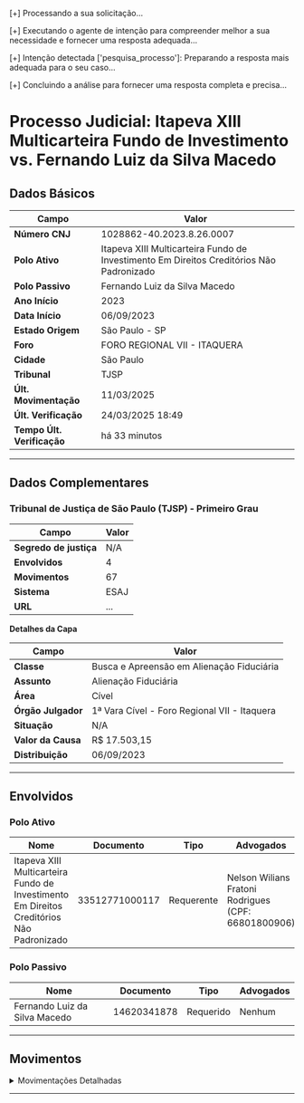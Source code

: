[+] Processando a sua solicitação...

​[+] Executando o agente de intenção para compreender melhor a sua necessidade e fornecer uma resposta adequada...

​[+] Intenção detectada ['pesquisa_processo']: Preparando a resposta mais adequada para o seu caso...

​[+] Concluindo a análise para fornecer uma resposta completa e precisa...


# Processo Judicial: Itapeva XIII Multicarteira Fundo de Investimento vs. Fernando Luiz da Silva Macedo

## Dados Básicos

| Campo                 | Valor                              |
|-----------------------|------------------------------------|
| **Número CNJ**        | 1028862-40.2023.8.26.0007          |
| **Polo Ativo**        | Itapeva XIII Multicarteira Fundo de Investimento Em Direitos Creditórios Não Padronizado |
| **Polo Passivo**      | Fernando Luiz da Silva Macedo      |
| **Ano Início**        | 2023                               |
| **Data Início**       | 06/09/2023                         |
| **Estado Origem**     | São Paulo - SP                     |
| **Foro**              | FORO REGIONAL VII - ITAQUERA       |
| **Cidade**            | São Paulo                          |
| **Tribunal**          | TJSP                               |
| **Últ. Movimentação** | 11/03/2025                         |
| **Últ. Verificação**  | 24/03/2025 18:49                   |
| **Tempo Últ. Verificação** | há 33 minutos                |

---

## Dados Complementares

### Tribunal de Justiça de São Paulo (TJSP) - Primeiro Grau

| Campo               | Valor                       |
|---------------------|-----------------------------|
| **Segredo de justiça** | N/A                       |
| **Envolvidos**      | 4                           |
| **Movimentos**      | 67                          |
| **Sistema**         | ESAJ                        |
| **URL**             | ...                         |

**Detalhes da Capa**

| Campo             | Valor                      |
|-------------------|----------------------------|
| **Classe**        | Busca e Apreensão em Alienação Fiduciária |
| **Assunto**       | Alienação Fiduciária       |
| **Área**          | Cível                      |
| **Órgão Julgador**| 1ª Vara Cível - Foro Regional VII - Itaquera |
| **Situação**      | N/A                        |
| **Valor da Causa**| R$ 17.503,15               |
| **Distribuição**  | 06/09/2023                 |

---

## Envolvidos

### Polo Ativo

| Nome | Documento | Tipo | Advogados |
|------|-----------|------|-----------|
| Itapeva XIII Multicarteira Fundo de Investimento Em Direitos Creditórios Não Padronizado | 33512771000117 | Requerente | Nelson Wilians Fratoni Rodrigues (CPF: 66801800906) | ADVOGADO 128341 (SP) |

### Polo Passivo

| Nome | Documento | Tipo | Advogados |
|------|-----------|------|-----------|
| Fernando Luiz da Silva Macedo | 14620341878 | Requerido | Nenhum |

---

## Movimentos

<details>
<summary>Movimentações Detalhadas</summary>

| Data       | Movimento | Tipo | Categoria | Conteúdo | Fonte |
|------------|-----------|------|-----------|----------|-------|
| 11/03/2025 | ANDAMENTO | N/A  | N/A       | AR Positivo Juntado<br>Juntada de AR : AA754353115TJ Situação : Cumprido Modelo : Processo Digital - Carta - Intimação - Andamento em 5 dias Destinatário : Itapeva XI Multicarteira Fundo de Investimento em Direitos Creditórios Não Padronizados Diligência : 27/02/2025 | TRIBUNAL - TJSP - Primeiro Grau |
| 24/02/2025 | ANDAMENTO | N/A  | N/A       | Certidão Juntada<br>Certidão de Carta Recebida Pelos Correios | TRIBUNAL - TJSP - Primeiro Grau |
| 24/02/2025 | ANDAMENTO | N/A  | N/A       | Carta de Intimação Expedida<br>Processo Digital - Carta - Intimação - Andamento em 5 dias | TRIBUNAL - TJSP - Primeiro Grau |
| 21/02/2025 | ANDAMENTO | N/A  | N/A       | Certidão de Publicação Expedida<br>Relação: 0157/2025 Data da Publicação: 24/02/2025 Número do Diário: 4150 | TRIBUNAL - TJSP - Primeiro Grau |
| 21/02/2025 | PUBLICACAO | Busca e Apreensão em Alienação Fiduciária - Alienação Fiduciária | JUÍZO DE DIREITO DA 1ª VARA CÍVEL <br> EDITAL DE INTIMAÇÃO DE PARTES E ADVOGADOS <br> RELAÇÃO Nº 0157/2025 | Vistos. Intime-se a parte autora para<br> dar andamento ao feito, nos termos do art. 485, §1º do Código de Processo Civil. Int. - | DIARIO_OFICIAL - DJSP - Primeiro Grau |
| 20/02/2025 | ANDAMENTO | N/A  | N/A       | Remetido ao DJE<br>Relação: 0157/2025 Teor do ato: Vistos. Intime-se a parte autora para dar andamento ao feito, nos termos do art. 485, §1º do Código de Processo Civil. Int. Advogados(s): Nelson Wilians Fratoni Rodrigues (OAB 128341/SP) | TRIBUNAL - TJSP - Primeiro Grau |
| 19/02/2025 | ANDAMENTO | N/A  | N/A       | Proferido Despacho de Mero Expediente<br>Vistos. Intime-se a parte autora para dar andamento ao feito, nos termos do art. 485, §1º do Código de Processo Civil. Int. | TRIBUNAL - TJSP - Primeiro Grau |
| 17/02/2025 | ANDAMENTO | N/A  | N/A       | Conclusos para Despacho | TRIBUNAL - TJSP - Primeiro Grau |
| 17/02/2025 | ANDAMENTO | N/A  | N/A       | Decurso de Prazo<br>0 - Certidão - Mov - Decurso de Prazo - Autor | TRIBUNAL - TJSP - Primeiro Grau |
| 22/01/2025 | ANDAMENTO | N/A  | N/A       | Certidão de Cartório Expedida<br>Processo Digital - Certidão Genérica - Cível | TRIBUNAL - TJSP - Primeiro Grau |
| 17/12/2024 | ANDAMENTO | N/A  | N/A       | Certidão de Publicação Expedida<br>Relação: 1118/2024 Data da Publicação: 18/12/2024 Número do Diário: 4114 | TRIBUNAL - TJSP - Primeiro Grau |
| 17/12/2024 | PUBLICACAO | Busca e Apreensão em Alienação Fiduciária - Alienação Fiduciária | JUÍZO DE DIREITO DA 1ª VARA CÍVEL <br> EDITAL DE INTIMAÇÃO DE PARTES E ADVOGADOS <br> RELAÇÃO Nº 1118/2024 | Vistos. Defiro a substituição processual, passando a figurar no polo ativo,<br> o credor em substituição. Anote-se. Requeira a parte autora/exequente o que entender de direito para o prosseguimento regular<br> da ação, em 10 dias. Ficando consignado, nos casos de execução ou cumprimento de sentença, que a reiteração da omissão<br> implicará em arquivamento dos autos. Int. - | DIARIO_OFICIAL - DJSP - Primeiro Grau |
| 16/12/2024 | ANDAMENTO | N/A  | N/A       | Remetido ao DJE<br>Relação: 1118/2024 Teor do ato: Vistos. Defiro a substituição processual, passando a figurar no polo ativo, o credor em substituição. Anote-se. Requeira a parte autora/exequente o que entender de direito para o prosseguimento regular da ação, em 10 dias. Ficando consignado, nos casos de execução ou cumprimento de sentença, que a reiteração da omissão implicará em arquivamento dos autos. Int. Advogados(s): Nelson Wilians Fratoni Rodrigues (OAB 128341/SP) | TRIBUNAL - TJSP - Primeiro Grau |
| 16/12/2024 | ANDAMENTO | N/A  | N/A       | Proferido Despacho de Mero Expediente<br>Vistos. Defiro a substituição processual, passando a figurar no polo ativo, o credor em substituição. Anote-se. Requeira a parte autora/exequente o que entender de direito para o prosseguimento regular da ação, em 10 dias. Ficando consignado, nos casos de execução ou cumprimento de sentença, que a reiteração da omissão implicará em arquivamento dos autos. Int. | TRIBUNAL - TJSP - Primeiro Grau |
| 13/12/2024 | ANDAMENTO | N/A  | N/A       | Conclusos para Despacho | TRIBUNAL - TJSP - Primeiro Grau |
| 28/11/2024 | ANDAMENTO | N/A  | N/A       | Conclusos para Despacho | TRIBUNAL - TJSP - Primeiro Grau |
| 24/10/2024 | ANDAMENTO | N/A  | N/A       | Petição Juntada<br>Nº Protocolo: WITA.24.70354915-8 Tipo da Petição: Petições Diversas Data: 24/10/2024 09:51 | TRIBUNAL - TJSP - Primeiro Grau |
| 24/10/2024 | ANDAMENTO | N/A  | N/A       | Petições Diversas | TRIBUNAL - TJSP - Primeiro Grau |
| 08/10/2024 | ANDAMENTO | N/A  | N/A       | Certidão de Publicação Expedida<br>Relação: 0872/2024 Data da Publicação: 09/10/2024 Número do Diário: 4067 | TRIBUNAL - TJSP - Primeiro Grau |
| 08/10/2024 | PUBLICACAO | Busca e Apreensão em Alienação Fiduciária - Alienação Fiduciária | JUÍZO DE DIREITO DA 1ª VARA CÍVEL <br> EDITAL DE INTIMAÇÃO DE PARTES E ADVOGADOS <br> RELAÇÃO Nº 0872/2024 | Vistos. Manifeste-se o autor em termos de prosseguimento do feito, no<br> prazo de 15 dias, sob pena de extinção, ex vi do artigo 485, III, do Código de Processo Civil. Silente, intime-se pessoalmente<br> o autor a dar regular andamento no feito, sob pena de extinção. Decorrido, tornem conclusos. Int. - | DIARIO_OFICIAL - DJSP - Primeiro Grau |
| 07/10/2024 | ANDAMENTO | N/A  | N/A       | Remetido ao DJE<br>Relação: 0872/2024 Teor do ato: Vistos. Manifeste-se o autor em termos de prosseguimento do feito, no prazo de 15 dias, sob pena de extinção, ex vi do artigo 485, III, do Código de Processo Civil. Silente, intime-se pessoalmente o autor a dar regular andamento no feito, sob pena de extinção. Decorrido, tornem conclusos. Int. Advogados(s): Nelson Wilians Fratoni Rodrigues (OAB 128341/SP) | TRIBUNAL - TJSP - Primeiro Grau |
| 04/10/2024 | ANDAMENTO | N/A  | N/A       | Proferido Despacho de Mero Expediente<br>Vistos. Manifeste-se o autor em termos de prosseguimento do feito, no prazo de 15 dias, sob pena de extinção, ex vi do artigo 485, III, do Código de Processo Civil. Silente, intime-se pessoalmente o autor a dar regular andamento no feito, sob pena de extinção. Decorrido, tornem conclusos. Int. | TRIBUNAL - TJSP - Primeiro Grau |
| 04/10/2024 | ANDAMENTO | N/A  | N/A       | Conclusos para Despacho | TRIBUNAL - TJSP - Primeiro Grau |
| 29/08/2024 | ANDAMENTO | N/A  | N/A       | Petição Juntada<br>Nº Protocolo: WITA.24.70284096-7 Tipo da Petição: Petições Diversas Data: 29/08/2024 11:26 | TRIBUNAL - TJSP - Primeiro Grau |
| 29/08/2024 | ANDAMENTO | N/A  | N/A       | Petições Diversas | TRIBUNAL - TJSP - Primeiro Grau |
| 23/08/2024 | ANDAMENTO | N/A  | N/A       | Certidão de Publicação Expedida<br>Relação: 0714/2024 Data da Publicação: 26/08/2024 Número do Diário: 4035 | TRIBUNAL - TJSP - Primeiro Grau |
| 23/08/2024 | PUBLICACAO | Busca e Apreensão em Alienação Fiduciária - Alienação Fiduciária | JUÍZO DE DIREITO DA 1ª VARA CÍVEL <br> EDITAL DE INTIMAÇÃO DE PARTES E ADVOGADOS <br> RELAÇÃO Nº 0714/2024 | 1) Em conformidade com o disposto no item 4 do Comunicado 1307/2007<br> e Provimento CG 28/2014, fica o autor/exequente intimado a recolher/complementar a GRD (diligência do oficial de justiça), NO<br> PRAZO DE 15 DIAS. 2) No caso de citação em execução de título extrajudicial são necessários 2 atos (2 GRDs) para cada parte. 3)<br> Para valores vigentes observar: [https://www.tjsp.jus.br/IndicesTaxasJudiciarias/DespesasProcessuais/DiligenciaOficiaisJustica](https://www.tjsp.jus.br/IndicesTaxasJudiciarias/DespesasProcessuais/DiligenciaOficiaisJustica) .<br> 4) Tratando-se de processo de execução ou cumprimento de sentença a não manifestação ensejará o arquivamento dos autos<br> até ulterior manifestação da parte interessada. - | DIARIO_OFICIAL - DJSP - Primeiro Grau |
| 22/08/2024 | ANDAMENTO | N/A  | N/A       | Remetido ao DJE<br>Relação: 0714/2024 Teor do ato: 1) Em conformidade com o disposto no item 4 do Comunicado 1307/2007 e Provimento CG 28/2014, fica o autor/exequente intimado a recolher/complementar a GRD (diligência do oficial de justiça), NO PRAZO DE 15 DIAS. 2) No caso de citação em execução de título extrajudicial são necessários 2 atos (2 GRDs) para cada parte. 3)Para valores vigentes observar: [https://www.tjsp.jus.br/IndicesTaxasJudiciarias/DespesasProcessuais/DiligenciaOficiaisJustica](https://www.tjsp.jus.br/IndicesTaxasJudiciarias/DespesasProcessuais/DiligenciaOficiaisJustica). 4) Tratando-se de processo de execução ou cumprimento de sentença a não manifestação ensejará o arquivamento dos autos até ulterior manifestação da parte interessada. Advogados(s): Nelson Wilians Fratoni Rodrigues (OAB 128341/SP) | TRIBUNAL - TJSP - Primeiro Grau |
| 21/08/2024 | ANDAMENTO | N/A  | N/A       | Ato Ordinatório - Intimação - DJE<br>1) Em conformidade com o disposto no item 4 do Comunicado 1307/2007 e Provimento CG 28/2014, fica o autor/exequente intimado a recolher/complementar a GRD (diligência do oficial de justiça), NO PRAZO DE 15 DIAS. 2) No caso de citação em execução de título extrajudicial são necessários 2 atos (2 GRDs) para cada parte. 3)Para valores vigentes observar: [https://www.tjsp.jus.br/IndicesTaxasJudiciarias/DespesasProcessuais/DiligenciaOficiaisJustica](https://www.tjsp.jus.br/IndicesTaxasJudiciarias/DespesasProcessuais/DiligenciaOficiaisJustica). 4) Tratando-se de processo de execução ou cumprimento de sentença a não manifestação ensejará o arquivamento dos autos até ulterior manifestação da parte interessada. | TRIBUNAL - TJSP - Primeiro Grau |
| 25/06/2024 | ANDAMENTO | N/A  | N/A       | Petição Juntada<br>Nº Protocolo: WITA.24.70196366-6 Tipo da Petição: Petições Diversas Data: 25/06/2024 10:52 | TRIBUNAL - TJSP - Primeiro Grau |
| 25/06/2024 | ANDAMENTO | N/A  | N/A       | Petições Diversas | TRIBUNAL - TJSP - Primeiro Grau |
| 03/06/2024 | PUBLICACAO | Busca e Apreensão em Alienação Fiduciária - Alienação Fiduciária | JUÍZO DE DIREITO DA 1ª VARA CÍVEL <br> EDITAL DE INTIMAÇÃO DE PARTES E ADVOGADOS <br> RELAÇÃO Nº 0431/2024 | Vistos. Indefiro o pedido de citação por meio do aplicativo de troca de<br> mensagens instantâneas WhatsApp por falta de previsão legal. Em que pese o artigo 1º, parágrafo §2º, inciso I, da Lei 11.419<br> de 2006 (que dispõe sobre a informatização do processo judicial; altera a Lei no 5.869, de 11 de janeiro de 1973 - Código<br> de Processo Civil; e dá outras providências) definir meio eletrônico como qualquer forma de armazenamento ou tráfego de<br> documentos e arquivos digitais, importante observar o quanto disposto no inciso V do artigo 246 do Código de Processo Civil,<br> que diz: Art. 246. A citação será feita: (...) V - por meio eletrônico, conforme regulado em lei. (grifo nosso) Pois bem. Apesar de<br> autorizada a citação por meio eletrônico, não há regulamentação própria para o uso do aplicativo, a fim de oferecer a segurança<br> jurídica indispensável ao ordenamento. Não é possível saber se a pessoa que receberá a mensagem é o requerido, pois o<br> número de telefone pode ter sido transferido ou, ainda, estar sendo utilizado por terceiro. Não há como ser realizado ato de<br> suma importância e amplitude sem a devida regulamentação legal. No prazo de 15 dias, dê o autor regular andamento no feito.<br> Decorrido, tornem conclusos. Int. - | DIARIO_OFICIAL - DJSP - Primeiro Grau |
| 30/05/2024 | ANDAMENTO | N/A  | N/A       | Certidão de Publicação Expedida<br>Relação: 0431/2024 Data da Publicação: 04/06/2024 Número do Diário: 3978 | TRIBUNAL - TJSP - Primeiro Grau |
| 29/05/2024 | ANDAMENTO | N/A  | N/A       | Remetido ao DJE<br>Relação: 0431/2024 Teor do ato: Vistos. Indefiro o pedido de citação por meio do aplicativo de troca de mensagens instantâneas WhatsApp por falta de previsão legal. Em que pese o artigo 1º, parágrafo §2º, inciso I, da Lei 11.419 de 2006 (que dispõe sobre a informatização do processo judicial; altera a Lei no 5.869, de 11 de janeiro de 1973 - Código de Processo Civil; e dá outras providências) definir meio eletrônico como qualquer forma de armazenamento ou tráfego de documentos e arquivos digitais, importante observar o quanto disposto no inciso V do artigo 246 do Código de Processo Civil, que diz: Art. 246. A citação será feita: (...) V - por meio eletrônico, conforme regulado em lei. (grifo nosso) Pois bem. Apesar de autorizada a citação por meio eletrônico, não há regulamentação própria para o uso do aplicativo, a fim de oferecer a segurança jurídica indispensável ao ordenamento. Não é possível saber se a pessoa que receberá a mensagem é o requerido, pois o número de telefone pode ter sido transferido ou, ainda, estar sendo utilizado por terceiro. Não há como ser realizado ato de suma importância e amplitude sem a devida regulamentação legal. No prazo de 15 dias, dê o autor regular andamento no feito. Decorrido, tornem conclusos. Int. Advogados(s): Nelson Wilians Fratoni Rodrigues (OAB 128341/SP) | TRIBUNAL - TJSP - Primeiro Grau |
| 28/05/2024 | ANDAMENTO | N/A  | N/A       | Proferido Despacho de Mero Expediente<br>Vistos. Indefiro o pedido de citação por meio do aplicativo de troca de mensagens instantâneas WhatsApp por falta de previsão legal. Em que pese o artigo 1º, parágrafo §2º, inciso I, da Lei 11.419 de 2006 (que dispõe sobre a informatização do processo judicial; altera a Lei no 5.869, de 11 de janeiro de 1973 - Código de Processo Civil; e dá outras providências) definir meio eletrônico como qualquer forma de armazenamento ou tráfego de documentos e arquivos digitais, importante observar o quanto disposto no inciso V do artigo 246 do Código de Processo Civil, que diz: Art. 246. A citação será feita: (...) V - por meio eletrônico, conforme regulado em lei. (grifo nosso) Pois bem. Apesar de autorizada a citação por meio eletrônico, não há regulamentação própria para o uso do aplicativo, a fim de oferecer a segurança jurídica indispensável ao ordenamento. Não é possível saber se a pessoa que receberá a mensagem é o requerido, pois o número de telefone pode ter sido transferido ou, ainda, estar sendo utilizado por terceiro. Não há como ser realizado ato de suma importância e amplitude sem a devida regulamentação legal. No prazo de 15 dias, dê o autor regular andamento no feito. Decorrido, tornem conclusos. Int. | TRIBUNAL - TJSP - Primeiro Grau |
| 27/05/2024 | ANDAMENTO | N/A  | N/A       | Conclusos para Despacho | TRIBUNAL - TJSP - Primeiro Grau |
| 02/04/2024 | ANDAMENTO | N/A  | N/A       | Petições Diversas | TRIBUNAL - TJSP - Primeiro Grau |
| 02/04/2024 | ANDAMENTO | N/A  | N/A       | Petição Juntada<br>Nº Protocolo: WITA.24.70092823-9 Tipo da Petição: Petições Diversas Data: 02/04/2024 11:37 | TRIBUNAL - TJSP - Primeiro Grau |
| 01/04/2024 | ANDAMENTO | N/A  | N/A       | Mandado Juntado | TRIBUNAL - TJSP - Primeiro Grau |
| 01/04/2024 | ANDAMENTO | N/A  | N/A       | Mandado Devolvido Cumprido Negativo<br>Certidão - Oficial de Justiça - Mandado Cumprido Negativo | TRIBUNAL - TJSP - Primeiro Grau |
| 27/03/2024 | ANDAMENTO | N/A  | N/A       | Petições Diversas | TRIBUNAL - TJSP - Primeiro Grau |
| 27/03/2024 | ANDAMENTO | N/A  | N/A       | Petição Juntada<br>Nº Protocolo: WITA.24.70087928-9 Tipo da Petição: Petições Diversas Data: 27/03/2024 12:51 | TRIBUNAL - TJSP - Primeiro Grau |
| 22/03/2024 | ANDAMENTO | N/A  | N/A       | Documento Juntado | TRIBUNAL - TJSP - Primeiro Grau |
| 19/03/2024 | ANDAMENTO | N/A  | N/A       | Petição Intermediária | TRIBUNAL - TJSP - Primeiro Grau |
| 19/03/2024 | ANDAMENTO | N/A  | N/A       | Petição Juntada<br>Nº Protocolo: WITA.24.70077168-2 Tipo da Petição: Petição Intermediária Data: 19/03/2024 11:16 | TRIBUNAL - TJSP - Primeiro Grau |
| 13/03/2024 | ANDAMENTO | N/A  | N/A       | Certidão de Publicação Expedida<br>Relação: 0169/2024 Data da Publicação: 14/03/2024 Número do Diário: 3925 | TRIBUNAL - TJSP - Primeiro Grau |
| 13/03/2024 | PUBLICACAO | Busca e Apreensão em Alienação Fiduciária - Alienação Fiduciária | JUÍZO DE DIREITO DA 1ª VARA CÍVEL <br> EDITAL DE INTIMAÇÃO DE PARTES E ADVOGADOS <br> RELAÇÃO Nº 0169/2024 | Vistos. Proceda-se ao bloqueio de circulação do veículo objeto da<br> lide(bloqueio total), através do sistema RENAJUD. No mais, aguarde-se o cumprimento do mandado. Int. - | DIARIO_OFICIAL - DJSP - Primeiro Grau |
| 12/03/2024 | ANDAMENTO | N/A  | N/A       | Remetido ao DJE<br>Relação: 0169/2024 Teor do ato: Vistos. Proceda-se ao bloqueio de circulação do veículo objeto da lide(bloqueio total), através do sistema RENAJUD. No mais, aguarde-se o cumprimento do mandado. Int. Advogados(s): Nelson Wilians Fratoni Rodrigues (OAB 128341/SP) | TRIBUNAL - TJSP - Primeiro Grau |
| 11/03/2024 | ANDAMENTO | N/A  | N/A       | Proferido Despacho de Mero Expediente<br>Vistos. Proceda-se ao bloqueio de circulação do veículo objeto da lide(bloqueio total), através do sistema RENAJUD. No mais, aguarde-se o cumprimento do mandado. Int. | TRIBUNAL - TJSP - Primeiro Grau |
| 11/03/2024 | ANDAMENTO | N/A  | N/A       | Conclusos para Despacho | TRIBUNAL - TJSP - Primeiro Grau |
| 12/01/2024 | ANDAMENTO | N/A  | N/A       | Conclusos para Despacho | TRIBUNAL - TJSP - Primeiro Grau |
| 12/12/2023 | ANDAMENTO | N/A  | N/A       | Petições Diversas | TRIBUNAL - TJSP - Primeiro Grau |
| 12/12/2023 | ANDAMENTO | N/A  | N/A       | Petição Juntada<br>Nº Protocolo: WITA.23.70409850-7 Tipo da Petição: Petições Diversas Data: 12/12/2023 19:35 | TRIBUNAL - TJSP - Primeiro Grau |
| 06/12/2023 | ANDAMENTO | N/A  | N/A       | Petições Diversas | TRIBUNAL - TJSP - Primeiro Grau |
| 06/12/2023 | ANDAMENTO | N/A  | N/A       | Petição Juntada<br>Nº Protocolo: WITA.23.70402360-4 Tipo da Petição: Petições Diversas Data: 06/12/2023 12:19 | TRIBUNAL - TJSP - Primeiro Grau |
| 05/12/2023 | ANDAMENTO | N/A  | N/A       | Petição Intermediária | TRIBUNAL - TJSP - Primeiro Grau |
| 05/12/2023 | ANDAMENTO | N/A  | N/A       | Petição Juntada<br>Nº Protocolo: WITA.23.70400484-7 Tipo da Petição: Petição Intermediária Data: 05/12/2023 11:42 | TRIBUNAL - TJSP - Primeiro Grau |
| 30/11/2023 | ANDAMENTO | N/A  | N/A       | Mandado Expedido<br>Mandado nº: 007.2023/050900-1 Situação: Cumprido - Ato negativo em 28/03/2024 Local: Oficial de justiça - José Carlos Gomes de Oliveira | TRIBUNAL - TJSP - Primeiro Grau |
| 24/11/2023 | ANDAMENTO | N/A  | N/A       | Petições Diversas | TRIBUNAL - TJSP - Primeiro Grau |
| 24/11/2023 | ANDAMENTO | N/A  | N/A       | Petição Juntada<br>Nº Protocolo: WITA.23.70387570-4 Tipo da Petição: Petições Diversas Data: 24/11/2023 12:14 | TRIBUNAL - TJSP - Primeiro Grau |
| 14/11/2023 | ANDAMENTO | N/A  | N/A       | Certidão de Publicação Expedida<br>Relação: 1015/2023 Data da Publicação: 16/11/2023 Número do Diário: 3859 | TRIBUNAL - TJSP - Primeiro Grau |
| 14/11/2023 | PUBLICACAO | Busca e Apreensão em Alienação Fiduciária - Alienação Fiduciária | JUÍZO DE DIREITO DA 1ª VARA CÍVEL <br> EDITAL DE INTIMAÇÃO DE ADVOGADOS <br> RELAÇÃO Nº 1015/2023 | Vistos. Indefiro a tramitação em segredo de justiça por não se tratar<br> de assunto elencado no artigo 189 do Código de Processo Civil. Para cumprimento do § 9º art. 3º do Decreto-lei nº 911/69<br> (bloqueio do veículo) providencie o autor o recolhimento de 1 UFESP no código 434-1 da Guia do Fundo Especial de Despesa<br> do Tribunal de Justiça. Com o recolhimento proceda-se ao bloqueio de circulação do veículo (bloqueio total), através do sistema<br> RENAJUD. Indefiro pedidos de expedição de mandado para cumprimento pelo oficial de justiça de plantão. Eventual prioridade<br> deve ser reservada às diligências realmente indispensáveis, que não é o caso da presente ação. Nos termos do caput do artigo<br> 3º, do Decreto-lei nº 911/69, comprovado o vínculo contratual entre as partes e a constituição em mora da parte ré, defiro a<br> liminar de busca e apreensão do bem móvel dados em garantia (indicado no contrato e na petição inicial). Expeça-se mandado<br> para cumprimento da medida e, com este, cite-se e intime-se o réu, advertindo-se quanto ao prazo de quinze dias para oferta<br> de contestação, sob pena de revelia (artigo 344 do Código de Processo Civil); quanto à possibilidade de, no prazo de cinco<br> dias a contar do cumprimento da ordem de busca e apreensão, purgar a mora, com o pagamento integral do débito pendente,<br> consoante cálculo apresentado pelo autor; e, quanto a possibilidade de contestar e purgar a mora, concomitantemente e nos<br> prazos de lei, caso entenda haver pagamento a maior (artigo 3º, § 4º, do Decreto-lei nº 911/69). Se o bem não for encontrado<br> no local, o Oficial de Justiça deverá esclarecer as circunstâncias da diligência, inclusive se o réu reside ou trabalha no local.<br> Caso o réu seja encontrado, deverá ser intimado a informar o paradeiro do veículo. As citações, intimações e penhoras poderão<br> realizar-se no período de férias forenses, ou nos feriados ou dias úteis mesmo antes das 6 e depois das 20 horas, observado<br> o disposto no art.5º, inciso XI, da Constituição Federal. Se verificado pelo Oficial os pressupostos da citação por hora certa,<br> nos termos do artigo 252 e 253 do Código de Processo Civil, far-se-á. Deverá o autor entrar em contato com o Sr. Oficial de<br> Justiça para fornecer os meios necessários à diligência (depositário/localizador). Se o endereço preciso não for localizado<br> pelo Sr. Oficial de Justiça, fica desde já o autor intimado a fornecer croqui/mapa de localização, bem como verba para novas<br> diligências, em 5 dias, sob pena de extinção. Requisito à Autoridade Policial Militar providências para disponibilizar força policial<br> para acompanhar o(a) Oficial(a) de Justiça deste Juízo no cumprimento da diligência determinada nos autos acima, ficando,<br> desde já, autorizado o arrombamento, se necessário. Efetuada a apreensão, proceda-se ao desbloqueio da restrição, mediante<br> o recolhimento de 1 UFESP. Servirá o presente despacho, por cópia assinada digitalmente também como OFÍCIO. - | DIARIO_OFICIAL - DJSP - Primeiro Grau |
| 13/11/2023 | ANDAMENTO | N/A  | N/A       | Remetido ao DJE<br>Relação: 1015/2023 Teor do ato: Vistos. Indefiro a tramitação em segredo de justiça por não se tratar de assunto elencado no artigo 189 do Código de Processo Civil. Para cumprimento do § 9º art. 3º do Decreto-lei nº 911/69 (bloqueio do veículo) providencie o autor o recolhimento de 1 UFESP no código 434-1 da Guia do Fundo Especial de Despesa do Tribunal de Justiça. Com o recolhimento proceda-se ao bloqueio de circulação do veículo (bloqueio total), através do sistema RENAJUD. Indefiro pedidos de expedição de mandado para cumprimento pelo oficial de justiça de plantão. Eventual prioridade deve ser reservada às diligências realmente indispensáveis, que não é o caso da presente ação. Nos termos do caput do artigo 3º, do Decreto-lei nº 911/69, comprovado o vínculo contratual entre as partes e a constituição em mora da parte ré, defiro a liminar de busca e apreensão do bem móvel dados em garantia (indicado no contrato e na petição inicial). Expeça-se mandado para cumprimento da medida e, com este, cite-se e intime-se o réu, advertindo-se quanto ao prazo de quinze dias para oferta de contestação, sob pena de revelia (artigo 344 do Código de Processo Civil); quanto à possibilidade de, no prazo de cinco dias a contar do cumprimento da ordem de busca e apreensão, purgar a mora, com o pagamento integral do débito pendente, consoante cálculo apresentado pelo autor; e, quanto a possibilidade de contestar e purgar a mora, concomitantemente e nos prazos de lei, caso entenda haver pagamento a maior (artigo 3º, § 4º, do Decreto-lei nº 911/69). Se o bem não for encontrado no local, o Oficial de Justiça deverá esclarecer as circunstâncias da diligência, inclusive se o réu reside ou trabalha no local. Caso o réu seja encontrado, deverá ser intimado a informar o paradeiro do veículo. As citações, intimações e penhoras poderão realizar-se no período de férias forenses, ou nos feriados ou dias úteis mesmo antes das 6 e depois das 20 horas, observado o disposto no art.5º, inciso XI, da Constituição Federal. Se verificado pelo Oficial os pressupostos da citação por hora certa, nos termos do artigo 252 e 253 do Código de Processo Civil, far-se-á. Deverá o autor entrar em contato com o Sr. Oficial de Justiça para fornecer os meios necessários à diligência (depositário/localizador). Se o endereço preciso não for localizado pelo Sr. Oficial de Justiça, fica desde já o autor intimado a fornecer croqui/mapa de localização, bem como verba para novas diligências, em 5 dias, sob pena de extinção. Requisito à Autoridade Policial Militar providências para disponibilizar força policial para acompanhar o(a) Oficial(a) de Justiça deste Juízo no cumprimento da diligência determinada nos autos acima, ficando, desde já, autorizado o arrombamento, se necessário. Efetuada a apreensão, proceda-se ao desbloqueio da restrição, mediante o recolhimento de 1 UFESP. Servirá o presente despacho, por cópia assinada digitalmente também como OFÍCIO. Advogados(s): Nelson Wilians Fratoni Rodrigues (OAB 128341/SP) | TRIBUNAL - TJSP - Primeiro Grau |
| 10/11/2023 | ANDAMENTO | N/A  | N/A       | Recebida a Petição Inicial<br>Vistos. Indefiro a tramitação em segredo de justiça por não se tratar de assunto elencado no artigo 189 do Código de Processo Civil. Para cumprimento do § 9º art. 3º do Decreto-lei nº 911/69 (bloqueio do veículo) providencie o autor o recolhimento de 1 UFESP no código 434-1 da Guia do Fundo Especial de Despesa do Tribunal de Justiça. Com o recolhimento proceda-se ao bloqueio de circulação do veículo (bloqueio total), através do sistema RENAJUD. Indefiro pedidos de expedição de mandado para cumprimento pelo oficial de justiça de plantão. Eventual prioridade deve ser reservada às diligências realmente indispensáveis, que não é o caso da presente ação. Nos termos do caput do artigo 3º, do Decreto-lei nº 911/69, comprovado o vínculo contratual entre as partes e a constituição em mora da parte ré, defiro a liminar de busca e apreensão do bem móvel dados em garantia (indicado no contrato e na petição inicial). Expeça-se mandado para cumprimento da medida e, com este, cite-se e intime-se o réu, advertindo-se quanto ao prazo de quinze dias para oferta de contestação, sob pena de revelia (artigo 344 do Código de Processo Civil); quanto à possibilidade de, no prazo de cinco dias a contar do cumprimento da ordem de busca e apreensão, purgar a mora, com o pagamento integral do débito pendente, consoante cálculo apresentado pelo autor; e, quanto a possibilidade de contestar e purgar a mora, concomitantemente e nos prazos de lei, caso entenda haver pagamento a maior (artigo 3º, § 4º, do Decreto-lei nº 911/69). Se o bem não for encontrado no local, o Oficial de Justiça deverá esclarecer as circunstâncias da diligência, inclusive se o réu reside ou trabalha no local. Caso o réu seja encontrado, deverá ser intimado a informar o paradeiro do veículo. As citações, intimações e penhoras poderão realizar-se no período de férias forenses, ou nos feriados ou dias úteis mesmo antes das 6 e depois das 20 horas, observado o disposto no art.5º, inciso XI, da Constituição Federal. Se verificado pelo Oficial os pressupostos da citação por hora certa, nos termos do artigo 252 e 253 do Código de Processo Civil, far-se-á. Deverá o autor entrar em contato com o Sr. Oficial de Justiça para fornecer os meios necessários à diligência (depositário/localizador). Se o endereço preciso não for localizado pelo Sr. Oficial de Justiça, fica desde já o autor intimado a fornecer croqui/mapa de localização, bem como verba para novas diligências, em 5 dias, sob pena de extinção. Requisito à Autoridade Policial Militar providências para disponibilizar força policial para acompanhar o(a) Oficial(a) de Justiça deste Juízo no cumprimento da diligência determinada nos autos acima, ficando, desde já, autorizado o arrombamento, se necessário. Efetuada a apreensão, proceda-se ao desbloqueio da restrição, mediante o recolhimento de 1 UFESP. Servirá o presente despacho, por cópia assinada digitalmente também como OFÍCIO. | TRIBUNAL - TJSP - Primeiro Grau |
| 10/11/2023 | ANDAMENTO | N/A  | N/A       | Conclusos para Despacho | TRIBUNAL - TJSP - Primeiro Grau |
| 11/10/2023 | ANDAMENTO | N/A  | N/A       | Conclusos para Despacho | TRIBUNAL - TJSP - Primeiro Grau |
| 28/09/2023 | ANDAMENTO | N/A  | N/A       | Petições Diversas | TRIBUNAL - TJSP - Primeiro Grau |
| 28/09/2023 | ANDAMENTO | N/A  | N/A       | Petição Juntada<br>Nº Protocolo: WITA.23.70320805-8 Tipo da Petição: Petições Diversas Data: 28/09/2023 08:30 | TRIBUNAL - TJSP - Primeiro Grau |
| 13/09/2023 | ANDAMENTO | N/A  | N/A       | Certidão de Publicação Expedida<br>Relação: 0816/2023 Data da Publicação: 14/09/2023 Número do Diário: 3819 | TRIBUNAL - TJSP - Primeiro Grau |
| 13/09/2023 | PUBLICACAO | Busca e Apreensão em Alienação Fiduciária - Alienação Fiduciária | JUÍZO DE DIREITO DA 1ª VARA CÍVEL <br> EDITAL DE INTIMAÇÃO DE ADVOGADOS <br> RELAÇÃO Nº 0816/2023 | Vistos. As custas iniciais equivalem a 1% do valor da causa no momento<br> da distribuição, observando-se o mínimo, correspondentes a 5 UFESPs. O recolhimento deve observar o disposto no art. 1.093<br> das NSCJGSP e seus parágrafos: Art. 1.093. O recolhimento da taxa judiciária e das contribuições legalmente estabelecidas<br> efetuar-se-á mediante a utilização do Documento de Arrecadação de Receitas Estaduais - DARE-SP, gerado pelo Sistema<br> Ambiente de Pagamentos, disponível no site Secretaria da Fazenda do Estado de São Paulo. § 1º É obrigatório o preenchimento<br> do campo Observações constante da DARE-SP, com os seguintes dados: o número do processo judicial, quando conhecido;<br> natureza da ação, nomes das partes autora e ré e a Comarca na qual foi distribuída ou tramita a ação. § 2º O contribuinte deverá<br> gerar um Documento Principal para cada Documento Detalhe do DARE-SP, vedado o pagamento simultâneo de mais de um<br> débito. § 3º Verificadas a omissão, falha, extemporaneidade ou equívoco antes da distribuição, a informação será feita ao Juiz<br> Corregedor Permanente do serviço de distribuição, do mesmo modo ocorrendo quando houver dúvida acerca da incidência<br> inicial da taxa § 3º A comprovação do regular recolhimento da taxa judiciária e das contribuições legalmente estabelecidas far-<br> se-á mediante apresentação do Documento Principal, do Documento Detalhe do DARE-SP e do comprovante de pagamento<br> contendo o número da DARE-SP e do respectivo código de barras. § 4º Os recolhimentos da taxa judiciária e contribuições que<br> não observarem as disposições dos parágrafos anteriores não terão validade para fins judiciais. (Destaquei em negritos) Deste<br> modo recolha o autor, no prazo de 15 dias, as custas iniciais, observando o contido no art. 1.093 das N.S.C.J.G.S.P. sob pena de<br> cancelamento da distribuição nos termos do artigo 290 do Código de Processo Civil. Observo que a exigibilidade de indicação<br> do número da DARE no comprovante de pagamento foi restabelecida pelo Comunicado CG nº 433/2021. Sem prejuízo, em igual<br> prazo, (se o caso), providencie o recolhimento das custas postais para expedição da carta de citação ou GRD para expedição de<br> mandado de citação, observando a tarifa vigente. Int. - | DIARIO_OFICIAL - DJSP - Primeiro Grau |
| 12/09/2023 | ANDAMENTO | N/A  | N/A       | Remetido ao DJE<br>Relação: 0816/2023 Teor do ato: Vistos. As custas iniciais equivalem a 1% do valor da causa no momento da distribuição, observando-se o mínimo, correspondentes a 5 UFESPs. O recolhimento deve observar o disposto no art. 1.093 das NSCJGSP e seus parágrafos: Art. 1.093. O recolhimento da taxa judiciária e das contribuições legalmente estabelecidas efetuar-se-á mediante a utilização do Documento de Arrecadação de Receitas Estaduais - DARE-SP, gerado pelo Sistema Ambiente de Pagamentos, disponível no site Secretaria da Fazenda do Estado de São Paulo. § 1º É obrigatório o preenchimento do campo Observações constante da DARE-SP, com os seguintes dados: o número do processo judicial, quando conhecido; natureza da ação, nomes das partes autora e ré e a Comarca na qual foi distribuída ou tramita a ação. § 2º O contribuinte deverá gerar um Documento Principal para cada Documento Detalhe do DARE-SP, vedado o pagamento simultâneo de mais de um débito. § 3º Verificadas a omissão, falha, extemporaneidade ou equívoco antes da distribuição, a informação será feita ao Juiz Corregedor Permanente do serviço de distribuição, do mesmo modo ocorrendo quando houver dúvida acerca da incidência inicial da taxa § 3º A comprovação do regular recolhimento da taxa judiciária e das contribuições legalmente estabelecidas far-se-á mediante apresentação do Documento Principal, do Documento Detalhe do DARE-SP e do comprovante de pagamento contendo o número da DARE-SP e do respectivo código de barras. § 4º Os recolhimentos da taxa judiciária e contribuições que não observarem as disposições dos parágrafos anteriores não terão validade para fins judiciais. (Destaquei em negritos) Deste modo recolha o autor, no prazo de 15 dias, as custas iniciais, observando o contido no art. 1.093 das N.S.C.J.G.S.P. sob pena de cancelamento da distribuição nos termos do artigo 290 do Código de Processo Civil. Observo que a exigibilidade de indicação do número da DARE no comprovante de pagamento foi restabelecida pelo Comunicado CG nº 433/2021. Sem prejuízo, em igual prazo, (se o caso), providencie o recolhimento das custas postais para expedição da carta de citação ou GRD para expedição de mandado de citação, observando a tarifa vigente. Int. Advogados(s): Nelson Wilians Fratoni Rodrigues (OAB 128341/SP) | TRIBUNAL - TJSP - Primeiro Grau |
| 11/09/2023 | ANDAMENTO | N/A  | N/A       | Determinada a Emenda à Inicial<br>Vistos. As custas iniciais equivalem a 1% do valor da causa no momento da distribuição, observando-se o mínimo, correspondentes a 5 UFESPs. O recolhimento deve observar o disposto no art. 1.093 das NSCJGSP e seus parágrafos: Art. 1.093. O recolhimento da taxa judiciária e das contribuições legalmente estabelecidas efetuar-se-á mediante a utilização do Documento de Arrecadação de Receitas Estaduais - DARE-SP, gerado pelo Sistema Ambiente de Pagamentos, disponível no site Secretaria da Fazenda do Estado de São Paulo. § 1º É obrigatório o preenchimento do campo Observações constante da DARE-SP, com os seguintes dados: o número do processo judicial, quando conhecido; natureza da ação, nomes das partes autora e ré e a Comarca na qual foi distribuída ou tramita a ação. § 2º O contribuinte deverá gerar um Documento Principal para cada Documento Detalhe do DARE-SP, vedado o pagamento simultâneo de mais de um débito. § 3º Verificadas a omissão, falha, extemporaneidade ou equívoco antes da distribuição, a informação será feita ao Juiz Corregedor Permanente do serviço de distribuição, do mesmo modo ocorrendo quando houver dúvida acerca da incidência inicial da taxa § 3º A comprovação do regular recolhimento da taxa judiciária e das contribuições legalmente estabelecidas far-se-á mediante apresentação do Documento Principal, do Documento Detalhe do DARE-SP e do comprovante de pagamento contendo o número da DARE-SP e do respectivo código de barras. § 4º Os recolhimentos da taxa judiciária e contribuições que não observarem as disposições dos parágrafos anteriores não terão validade para fins judiciais. (Destaquei em negritos) Deste modo recolha o autor, no prazo de 15 dias, as custas iniciais, observando o contido no art. 1.093 das N.S.C.J.G.S.P. sob pena de cancelamento da distribuição nos termos do artigo 290 do Código de Processo Civil. Observo que a exigibilidade de indicação do número da DARE no comprovante de pagamento foi restabelecida pelo Comunicado CG nº 433/2021. Sem prejuízo, em igual prazo, (se o caso), providencie o recolhimento das custas postais para expedição da carta de citação ou GRD para expedição de mandado de citação, observando a tarifa vigente. Int. | TRIBUNAL - TJSP - Primeiro Grau |
| 11/09/2023 | ANDAMENTO | N/A  | N/A       | Conclusos para Despacho | TRIBUNAL - TJSP - Primeiro Grau |
| 11/09/2023 | ANDAMENTO | N/A  | N/A       | Notificação Juntada | TRIBUNAL - TJSP - Primeiro Grau |
| 06/09/2023 | ANDAMENTO | N/A  | N/A       | Distribuído Livremente (por Sorteio) (movimentação exclusiva do distribuidor) | TRIBUNAL - TJSP - Primeiro Grau |

</details>

---
